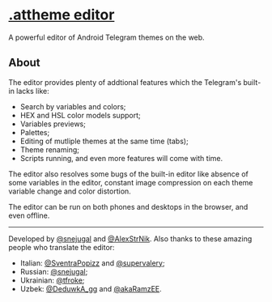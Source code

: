 # [.attheme editor]
A powerful editor of Android Telegram themes on the web.

[.attheme editor]: https://snejugal.ru/attheme-editor/beta/

## About
The editor provides plenty of addtional features which the Telegram's built-in lacks like:
- Search by variables and colors;
- HEX and HSL color models support;
- Variables previews;
- Palettes;
- Editing of mutliple themes at the same time (tabs);
- Theme renaming;
- Scripts running,
and even more features will come with time.

The editor also resolves some bugs of the built-in editor like absence of some variables in the editor, constant image compression on each theme variable change and color distortion.

The editor can be run on both phones and desktops in the browser, and even offline.

---
Developed by [@snejugal] and [@AlexStrNik]. Also thanks to these amazing people who translate the editor:
- Italian: [@SventraPopizz] and [@supervalery];
- Russian: [@snejugal];
- Ukrainian: [@tfroke];
- Uzbek: [@DeduwkA_gg] and [@akaRamzEE].

[@snejugal]: https://t.me/snejugal
[@AlexStrNik]: https://t.me/AlexStrNik
[@SventraPopizz]: https://t.me/SventraPopizz
[@supervalery]: https://t.me/supervalery
[@tfroke]: https://t.me/tfroke
[@DeduwkA_gg]: https://t.me/deduwkA_gg
[@akaRamzEE]: https://t.me/akaRamzEE
